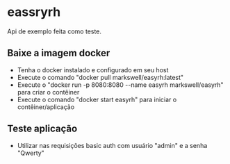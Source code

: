 # eassryrh

Api de exemplo feita como teste.

## Baixe a imagem docker
* Tenha o docker instalado e configurado em seu host
* Execute o comando "docker pull markswell/easyrh:latest"
* Execute o "docker run -p 8080:8080 --name easyrh markswell/easyrh" para criar o contêiner
* Execute o comando "docker start easyrh" para iniciar o contêiner/aplicação

## Teste aplicação
* Utilizar nas requisições basic auth com usuário "admin" e a senha "Qwerty"
